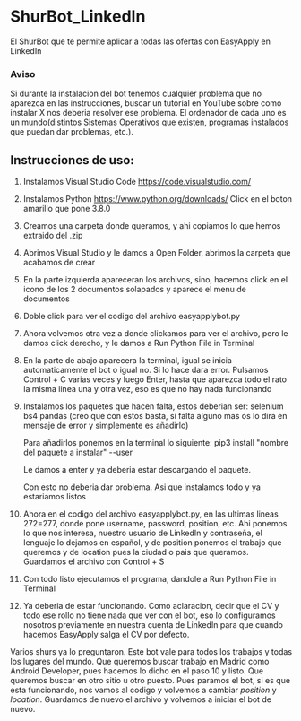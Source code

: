 # ShurBot_LinkedIn
El ShurBot que te permite aplicar a todas las ofertas con EasyApply en LinkedIn

### Aviso

Si durante la instalacion del bot tenemos cualquier problema que no aparezca en las instrucciones, buscar un tutorial en YouTube sobre como instalar X nos deberia resolver ese problema. El ordenador de cada uno es un mundo(distintos Sistemas Operativos que existen, programas instalados que puedan dar problemas, etc.).

## Instrucciones de uso:

1. Instalamos Visual Studio Code https://code.visualstudio.com/

2. Instalamos Python https://www.python.org/downloads/ Click en el boton amarillo que pone 3.8.0

3. Creamos una carpeta donde queramos, y ahi copiamos lo que hemos extraido del .zip

4. Abrimos Visual Studio y le damos a Open Folder, abrimos la carpeta que acabamos de crear

5. En la parte izquierda apareceran los archivos, sino, hacemos click en el icono de los 2 documentos solapados y aparece el menu de documentos

6. Doble click para ver el codigo del archivo easyapplybot.py

7. Ahora volvemos otra vez a donde clickamos para ver el archivo, pero le damos click derecho, y le damos a Run Python File in Terminal

8. En la parte de abajo aparecera la terminal, igual se inicia automaticamente el bot o igual no. Si lo hace dara error. Pulsamos Control + C varias veces y luego Enter, hasta que aparezca todo el rato la misma linea una y otra vez, eso es que no hay nada funcionando

9. Instalamos los paquetes que hacen falta, estos deberian ser:
selenium
bs4
pandas
(creo que con estos basta, si falta alguno mas os lo dira en mensaje de error y simplemente es añadirlo)

     Para añadirlos ponemos en la terminal lo siguiente:
     pip3 install "nombre del paquete a instalar" --user

     Le damos a enter y ya deberia estar descargando el paquete.

     Con esto no deberia dar problema. Asi que instalamos todo y ya estariamos listos

10. Ahora en el codigo del archivo easyapplybot.py, en las ultimas lineas 272=277, donde pone username, password, position, etc. Ahi ponemos lo que nos interesa, nuestro usuario de LinkedIn y contraseña, el lenguaje lo dejamos en español, y de position ponemos el trabajo que queremos y de location pues la ciudad o pais que queramos. Guardamos el archivo con Control + S

11. Con todo listo ejecutamos el programa, dandole a Run Python File in Terminal

12. Ya deberia de estar funcionando. Como aclaracion, decir que el CV y todo ese rollo no tiene nada que ver con el bot, eso lo configuramos nosotros previamente en nuestra cuenta de LinkedIn para que cuando hacemos EasyApply salga el CV por defecto.


Varios shurs ya lo preguntaron. Este bot vale para todos los trabajos y todas los lugares del mundo. Que queremos buscar trabajo en Madrid como Android Developer, pues hacemos lo dicho en el paso 10 y listo. Que queremos buscar en otro sitio u otro puesto. Pues paramos el bot, si es que esta funcionando, nos vamos al codigo y volvemos a cambiar *position* y *location*. Guardamos de nuevo el archivo y volvemos a iniciar el bot de nuevo.
